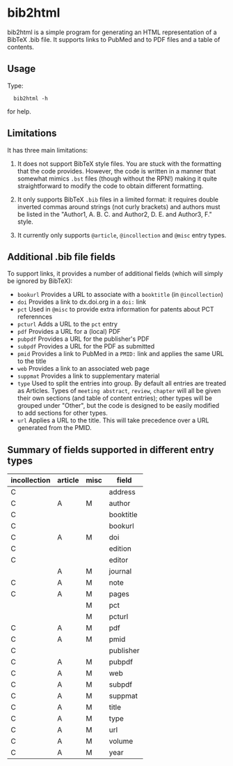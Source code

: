 bib2html
========

bib2html is a simple program for generating an HTML representation of
a BibTeX .bib file. It supports links to PubMed and to PDF files and a
table of contents.

Usage
-----

Type:

      bib2html -h

for help.

Limitations
-----------

It has three main limitations:

1. It does not support BibTeX style files. You are stuck with the
formatting that the code provides. However, the code is written in a
manner that somewhat mimics `.bst` files (though without the RPN!)
making it quite straightforward to modify the code to obtain different
formatting.

2. It only supports BibTeX `.bib` files in a limited format: it
requires double inverted commas around strings (not curly brackets)
and authors must be listed in the "Author1, A. B. C. and Author2,
D. E. and Author3, F." style.

3. It currently only supports `@article`, `@incollection` and `@misc`
entry types.

Additional .bib file fields
---------------------------

To support links, it provides a number of additional fields (which
will simply be ignored by BibTeX):

- `bookurl` Provides a URL to associate with a `booktitle` (in `@incollection`)
- `doi` Provides a link to dx.doi.org in a `doi:` link
- `pct` Used in `@misc` to provide extra information for patents about PCT referennces
- `pcturl` Adds a URL to the `pct` entry
- `pdf` Provides a URL for a (local) PDF
- `pubpdf` Provides a URL for the publisher's PDF
- `subpdf` Provides a URL for the PDF as submitted
- `pmid` Provides a link to PubMed in a `PMID:` link and applies the same URL to the title
- `web` Provides a link to an associated web page
- `suppmat` Provides a link to supplementary material
- `type` Used to split the entries into group. By default all entries are treated as Articles. Types of `meeting abstract`, `review`, `chapter` will all be given their own sections (and table of content entries); other types will be grouped under "Other", but the code is designed to be easily modified to add sections for other types.
- `url` Applies a URL to the title. This will take precedence over a URL generated from the PMID.



Summary of fields supported in different entry types
----------------------------------------------------

| incollection | article | misc | field     |
|--------------|---------|------|-----------|
|C             |         |      | address   |
|C             | A       | M    | author    |
|C             |         |      | booktitle |
|C             |         |      | bookurl   |
|C             | A       | M    | doi       |
|C             |         |      | edition   |
|C             |         |      | editor    |
|              | A       | M    | journal   |
|C             | A       | M    | note      |
|C             | A       | M    | pages     |
|              |         | M    | pct       |
|              |         | M    | pcturl    |
|C             | A       | M    | pdf       |
|C             | A       | M    | pmid      |
|C             |         |      | publisher |
|C             | A       | M    | pubpdf    |
|C             | A       | M    | web       |
|C             | A       | M    | subpdf    |
|C             | A       | M    | suppmat   |
|C             | A       | M    | title     |
|C             | A       | M    | type      |
|C             | A       | M    | url       |
|C             | A       | M    | volume    |
|C             | A       | M    | year      |
